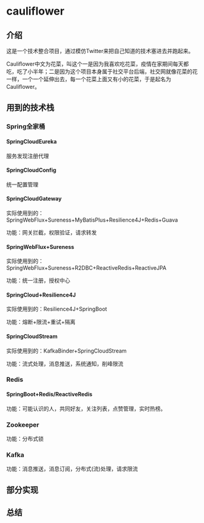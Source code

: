 # cauliflower
## 介绍
这是一个技术整合项目，通过模仿Twitter来把自己知道的技术塞进去并跑起来。

Cauliflower中文为花菜，叫这个一是因为我喜欢吃花菜，疫情在家期间每天都吃，吃了小半年；二是因为这个项目本身属于社交平台后端，社交网就像花菜的花一样，一个一个延伸出去，每一个花菜上面又有小的花菜，于是起名为Cauliflower。
## 用到的技术栈
### Spring全家桶
#### SpringCloudEureka
服务发现注册代理
#### SpringCloudConfig
统一配置管理
#### SpringCloudGateway

实际使用到的：SpringWebFlux+Sureness+MyBatisPlus+Resilience4J+Redis+Guava

功能：网关拦截，权限验证，请求转发
#### SpringWebFlux+Sureness

实际使用到的：SpringWebFlux+Sureness+R2DBC+ReactiveRedis+ReactiveJPA

功能：统一注册，授权中心
#### SpringCloud+Resilience4J

实际使用到的：Resilience4J+SpringBoot

功能：熔断+限流+重试+隔离
#### SpringCloudStream

实际使用到的：KafkaBinder+SpringCloudStream

功能：流式处理，消息推送，系统通知，削峰限流
### Redis
#### SpringBoot+Redis/ReactiveRedis

功能：可能认识的人，共同好友，关注列表，点赞管理，实时热榜。
### Zookeeper
功能：分布式锁

### Kafka
功能：消息推送，消息订阅，分布式(流)处理，请求限流

## 部分实现
## 总结
